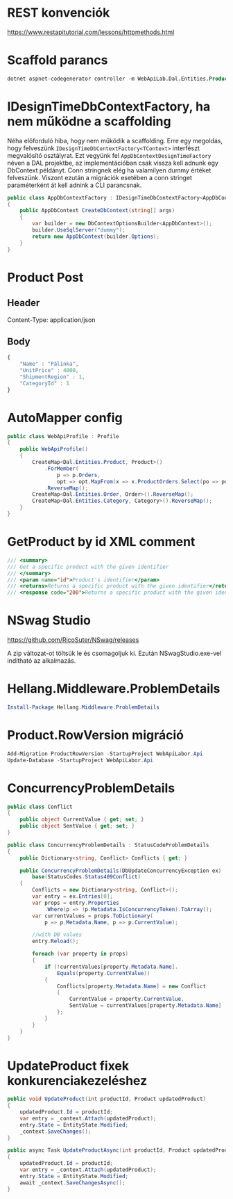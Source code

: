 # REST konvenciók
https://www.restapitutorial.com/lessons/httpmethods.html

# Scaffold parancs

```ps
dotnet aspnet-codegenerator controller -m WebApiLab.Dal.Entities.Product -dc WebApiLab.Dal.AppDbContext -outDir Controllers -name EFProductController -namespace WebApiLab.Api.Controllers -api
```

# IDesignTimeDbContextFactory, ha nem működne a scaffolding

Néha előforduló hiba, hogy nem működik a scaffolding. Erre egy megoldás, hogy felveszünk `IDesignTimeDbContextFactory<TContext>` interfészt megvalósító osztályrat. Ezt vegyünk fel `AppDbContextDesignTimeFactory` néven a DAL projektbe, az implementációban csak vissza kell adnunk egy DbContext példányt. Conn stringnek elég ha valamilyen dummy értéket felveszünk. Viszont ezután a migrációk esetében a conn stringet paraméterként át kell adnink a CLI parancsnak.

```cs
public class AppDbContextFactory : IDesignTimeDbContextFactory<AppDbContext>
{
    public AppDbContext CreateDbContext(string[] args)
    {
        var builder = new DbContextOptionsBuilder<AppDbContext>();
        builder.UseSqlServer("dummy");
        return new AppDbContext(builder.Options);
    }
}
```

# Product Post
## Header
Content-Type: application/json
## Body
```javascript
{
    "Name" : "Pálinka",
    "UnitPrice" : 4000,
    "ShipmentRegion" : 1,
    "CategoryId" : 1
}
```

# AutoMapper config
```csharp
public class WebApiProfile : Profile
{
    public WebApiProfile()
    {
        CreateMap<Dal.Entities.Product, Product>()
            .ForMember(
                p => p.Orders,
                opt => opt.MapFrom(x => x.ProductOrders.Select(po => po.Order)))
            .ReverseMap();
        CreateMap<Dal.Entities.Order, Order>().ReverseMap();
        CreateMap<Dal.Entities.Category, Category>().ReverseMap();
    }
}
```

# GetProduct by id XML comment

```csharp
/// <summary>
/// Get a specific product with the given identifier
/// </summary>
/// <param name="id">Product's identifier</param>
/// <returns>Returns a specific product with the given identifier</returns>
/// <response code="200">Returns a specific product with the given identifier</response>
```

# NSwag Studio

https://github.com/RicoSuter/NSwag/releases

A zip változat-ot töltsük le és csomagoljuk ki. Ezután NSwagStudio.exe-vel indítható az alkalmazás.

# Hellang.Middleware.ProblemDetails

```powershell
Install-Package Hellang.Middleware.ProblemDetails
```

# Product.RowVersion migráció

```powershell
Add-Migration ProductRowVersion -StartupProject WebApiLabor.Api
Update-Database -StartupProject WebApiLabor.Api
```

# ConcurrencyProblemDetails

```csharp
public class Conflict
{
    public object CurrentValue { get; set; }
    public object SentValue { get; set; }
}

public class ConcurrencyProblemDetails : StatusCodeProblemDetails
{
    public Dictionary<string, Conflict> Conflicts { get; }

    public ConcurrencyProblemDetails(DbUpdateConcurrencyException ex) :
        base(StatusCodes.Status409Conflict)
    {
        Conflicts = new Dictionary<string, Conflict>();
        var entry = ex.Entries[0];
        var props = entry.Properties
            .Where(p => !p.Metadata.IsConcurrencyToken).ToArray();
        var currentValues = props.ToDictionary(
            p => p.Metadata.Name, p => p.CurrentValue);

        //with DB values
        entry.Reload();

        foreach (var property in props)
        {
            if (!currentValues[property.Metadata.Name].
                Equals(property.CurrentValue))
            {
                Conflicts[property.Metadata.Name] = new Conflict
                {
                    CurrentValue = property.CurrentValue,
                    SentValue = currentValues[property.Metadata.Name]
                };
            }
        }
    }
}
```

# UpdateProduct fixek konkurenciakezeléshez

```csharp
public void UpdateProduct(int productId, Product updatedProduct)
{
    updatedProduct.Id = productId;
    var entry = _context.Attach(updatedProduct);
    entry.State = EntityState.Modified;            
    _context.SaveChanges();            
}

public async Task UpdateProductAsync(int productId, Product updatedProduct)
{
    updatedProduct.Id = productId;
    var entry = _context.Attach(updatedProduct);
    entry.State = EntityState.Modified;           
    await _context.SaveChangesAsync();
}
```
